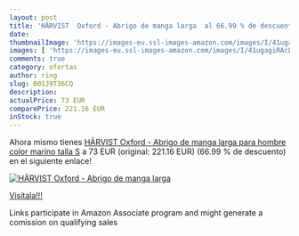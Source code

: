 ```yaml
---
layout: post
title: 'HÄRVIST  Oxford - Abrigo de manga larga  al 66.99 % de descuento'
date: 
thumbnailImage: 'https://images-eu.ssl-images-amazon.com/images/I/41ugagiRAcL._SL200_.jpg'
images: [ 'https://images-eu.ssl-images-amazon.com/images/I/41ugagiRAcL._SL200_.jpg' ]
comments: true
category: ofertas
author: ring
slug: B01J9T36CQ
description:
actualPrice: 73 EUR
comparePrice: 221.16 EUR
inStock: true
---
```


Ahora mismo tienes [HÄRVIST  Oxford - Abrigo de manga larga para hombre  color marino  talla S](https://www.amazon.es/dp/B01J9T36CQ/?tag=tolees-21) a 73 EUR (original: 221.16 EUR) (66.99 %  de descuento) en el siguiente enlace!

[![HÄRVIST  Oxford - Abrigo de manga larga ](https://images-eu.ssl-images-amazon.com/images/I/41ugagiRAcL._SL200_.jpg)](https://www.amazon.es/dp/B01J9T36CQ/?tag=tolees-21)

[Visítala!!!](https://www.amazon.es/dp/B01J9T36CQ/?tag=tolees-21)

Links participate in Amazon Associate program and might generate a comission on qualifying sales
